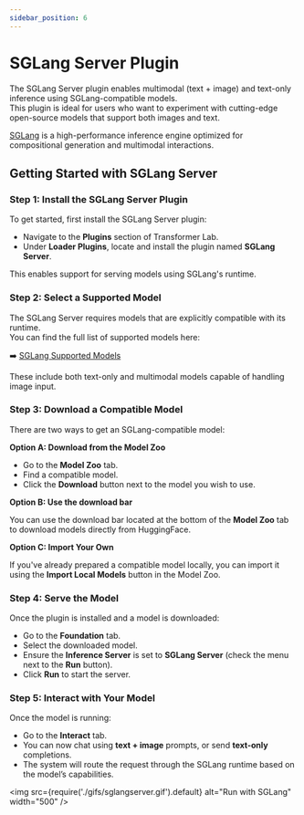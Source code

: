 ```yaml
---
sidebar_position: 6
---
```


# SGLang Server Plugin

The SGLang Server plugin enables multimodal (text + image) and text-only inference using SGLang-compatible models.  
This plugin is ideal for users who want to experiment with cutting-edge open-source models that support both images and text.

[SGLang](https://docs.sglang.ai/) is a high-performance inference engine optimized for compositional generation and multimodal interactions.

## Getting Started with SGLang Server

### Step 1: Install the SGLang Server Plugin

To get started, first install the SGLang Server plugin:

- Navigate to the **Plugins** section of Transformer Lab.
- Under **Loader Plugins**, locate and install the plugin named **SGLang Server**.

This enables support for serving models using SGLang's runtime.

### Step 2: Select a Supported Model

The SGLang Server requires models that are explicitly compatible with its runtime.  
You can find the full list of supported models here:

➡️ [SGLang Supported Models](https://docs.sglang.ai/supported_models/multimodal_language_models.html)

These include both text-only and multimodal models capable of handling image input.

### Step 3: Download a Compatible Model

There are two ways to get an SGLang-compatible model:

**Option A: Download from the Model Zoo**

- Go to the **Model Zoo** tab.
- Find a compatible model.
- Click the **Download** button next to the model you wish to use.

**Option B: Use the download bar**

You can use the download bar located at the bottom of the **Model Zoo** tab to download models directly from HuggingFace.

**Option C: Import Your Own**

If you've already prepared a compatible model locally, you can import it using the **Import Local Models** button in the Model Zoo.

### Step 4: Serve the Model

Once the plugin is installed and a model is downloaded:

- Go to the **Foundation** tab.
- Select the downloaded model.
- Ensure the **Inference Server** is set to **SGLang Server** (check the menu next to the **Run** button).
- Click **Run** to start the server.

### Step 5: Interact with Your Model

Once the model is running:

- Go to the **Interact** tab.
- You can now chat using **text + image** prompts, or send **text-only** completions.
- The system will route the request through the SGLang runtime based on the model’s capabilities.

<img src={require('./gifs/sglangserver.gif').default} alt="Run with SGLang" width="500" />

